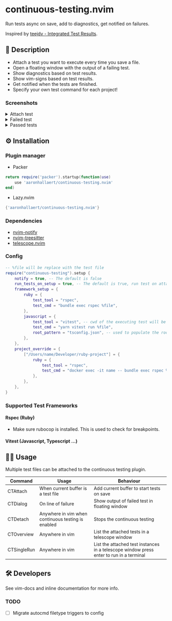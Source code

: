 # continuous-testing.nvim

Run tests async on save, add to diagnostics, get notified on failures.

Inspired by [teejdv - Integrated Test Results](https://www.youtube.com/watch?v=cf72gMBrsI0).

## 📝 Description

- Attach a test you want to execute every time you save a file.
- Open a floating window with the output of a failing test.
- Show diagnostics based on test results.
- Show vim-signs based on test results.
- Get notified when the tests are finished.
- Specify your own test command for each project!

### Screenshots

<details>
  <summary>Attach test</summary>
  
  ![Test Setup](./media/test_add.png)

</details>
<details>
  <summary>Failed test</summary>
  
  ![Test Failure](./media/test_failure_screen.png)

</details>
<details>
  <summary>Passed tests</summary>
  
  ![Test Success](./media/test_success_screen.png)

</details>

## ⚙️ Installation

### Plugin manager

- Packer

```lua
return require('packer').startup(function(use)
    use 'aaronhallaert/continuous-testing.nvim'
end)
```

- Lazy.nvim

```lua
{'aaronhallaert/continuous-testing.nvim'}
```

### Dependencies

- [nvim-notify](https://github.com/rcarriga/nvim-notify)
- [nvim-treesitter](https://github.com/nvim-treesitter/nvim-treesitter)
- [telescope.nvim](https://github.com/nvim-telescope/telescope.nvim)

### Config

```lua
-- %file will be replace with the test file
require("continuous-testing").setup {
    notify = true, -- The default is false
    run_tests_on_setup = true, -- The default is true, run test on attach
    framework_setup = {
        ruby = {
            test_tool = "rspec",
            test_cmd = "bundle exec rspec %file",
        },
        javascript = {
            test_tool = "vitest", -- cwd of the executing test will be at package.json
            test_cmd = "yarn vitest run %file",
            root_pattern = "tsconfig.json", -- used to populate the root option of vitest
        },
    },
    project_override = {
        ["/Users/name/Developer/ruby-project"] = {
            ruby = {
                test_tool = "rspec",
                test_cmd = "docker exec -it name -- bundle exec rspec %file",
            },
        },
    },
}
```

### Supported Test Frameworks

#### Rspec (Ruby)

- Make sure rubocop is installed. This is used to check for breakpoints.

#### Vitest (Javascript, Typescript ...)

## 🏋️‍♀️ Usage

Multiple test files can be attached to the continuous testing plugin.

| Command     | Usage                                              | Behaviour                                                                               |
| ----------- | -------------------------------------------------- | --------------------------------------------------------------------------------------- |
| CTAttach    | When current buffer is a test file                 | Add current buffer to start tests on save                                               |
| CTDialog    | On line of failure                                 | Show output of failed test in floating window                                           |
| CTDetach    | Anywhere in vim when continuous testing is enabled | Stops the continuous testing                                                            |
| CTOverview  | Anywhere in vim                                    | List the attached tests in a telescope window                                           |
| CTSingleRun | Anywhere in vim                                    | List the attached test instances in a telescope window press enter to run in a terminal |

## 🛠 Developers

See vim-docs and inline documentation for more info.

### TODO

- [ ] Migrate autocmd filetype triggers to config
